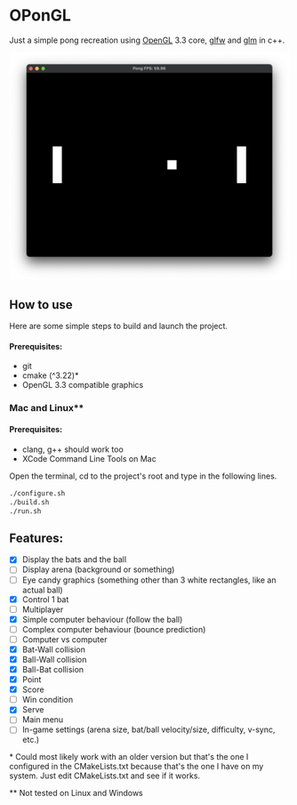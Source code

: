# OPonGL

Just a simple pong recreation using [OpenGL](https://www.opengl.org/) 3.3 core, [glfw](https://github.com/glfw/glfw) and [glm](https://github.com/g-truc/glm) in c++.

![Screenshot](readme_files/v1_white_rectangles_on_black_bg.png)

## How to use

Here are some simple steps to build and launch the project.

#### Prerequisites:
- git
- cmake (^3.22)\*
- OpenGL 3.3 compatible graphics

### Mac and Linux\**

#### Prerequisites:
- clang, g++ should work too
- XCode Command Line Tools on Mac

Open the terminal, cd to the project's root and type in the following lines.
```shell
./configure.sh
./build.sh
./run.sh
```

## Features:
- [x] Display the bats and the ball
- [ ] Display arena (background or something)
- [ ] Eye candy graphics (something other than 3 white rectangles, like an actual ball)
- [x] Control 1 bat
- [ ] Multiplayer
- [x] Simple computer behaviour (follow the ball)
- [ ] Complex computer behaviour (bounce prediction)
- [ ] Computer vs computer
- [x] Bat-Wall collision
- [x] Ball-Wall collision
- [x] Ball-Bat collision
- [x] Point
- [x] Score
- [ ] Win condition
- [x] Serve
- [ ] Main menu
- [ ] In-game settings (arena size, bat/ball velocity/size, difficulty, v-sync, etc.)

\* Could most likely work with an older version but that's the one I configured in the CMakeLists.txt because that's the one I have on my system. Just edit CMakeLists.txt and see if it works.

\** Not tested on Linux and Windows
